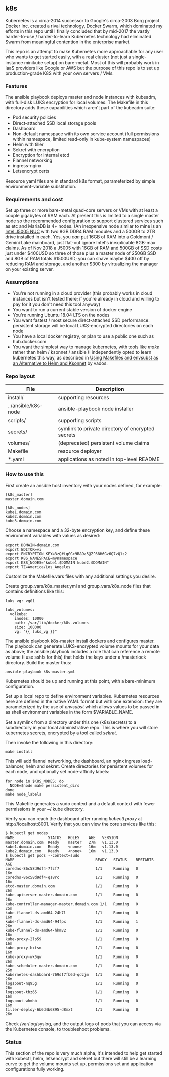 ## k8s

Kubernetes is a circa-2014 successor to Google's circa-2003 Borg
project. Docker Inc. created a rival technology, Docker Swarm, which
dominated my efforts in this repo until I finally concluded that by
mid-2017 the vastly harder-to-use / harder-to-learn Kubernetes
technology had eliminated Swarm from meaningful contention in the
enterprise market.

This repo is an attempt to make Kubernetes more approachable for any
user who wants to get started easily, with a real cluster (not just
a single-instance minikube setup) on bare-metal. Most of this will
probably work in IaaS providers like Google or AWS but the purpose
of this repo is to set up production-grade K8S with your own servers / VMs.

### Features

The ansible playbook deploys master and node instances with kubeadm,
with full-disk LUKS encryption for local volumes. The Makefile in
this directory adds these capabilities which aren't part of the
kubeadm suite:

* Pod security policies
* Direct-attached SSD local storage pools
* Dashboard
* Non-default namespace with its own service account (full permissions
  within namespace, limited read-only in kube-system namespaces)
* Helm with tiller
* Sekret with encryption
* Encryption for internal etcd
* Flannel networking
* ingress-nginx
* Letsencrypt certs

Resource yaml files are in standard k8s format, parameterized by simple
environment-variable substitution.

### Requirements and cost

Set up three or more bare-metal quad-core servers or VMs with at least
a couple gigabytes of RAM each. At present this is limited to a single
master node so the recommended configuration to support clustered
services such as etc and MariaDB is 4+ nodes. (An inexpensive node
similar to mine is an [Intel J5005 NUC](https://www.newegg.com/Product/Product.aspx?Item=N82E16856102204) with two 8GB DDR4 RAM modules
and a 500GB to 2TB drive installed in each. Yes, you *can* put 16GB of
RAM into a Goldmont / Gemini Lake mainboard, just flat-out ignore
Intel's inexplicable 8GB-max claims. As of Nov 2018 a J5005 with 16GB
of RAM and 500GB of SSD costs just under $400USD so three of those
plus a master node of 250GB SSD and 8GB of RAM totals $1500USD; you
can shave maybe $400 off by reducing RAM and storage, and another $300
by virtualizing the manager on your existing server.

### Assumptions

* You're not running in a cloud provider (this probably works in
  cloud instances but isn't tested there; if you're already in
  cloud and willing to pay for it you don't need this tool anyway)
* You want to run a current stable version of docker engine
* You're running Ubuntu 18.04 LTS on the nodes
* You want fastest / most secure direct-attached SSD performance:
  persistent storage will be local LUKS-encrypted directories on
  each node
* You have a local docker registry, or plan to use a public one
  such as hub.docker.com
* You want the simplest way to manage kubernetes, with tools like
  _make_ rather than helm / ksonnet / ansible (I independently opted
  to learn kubernetes this way, as described in [Using Makefiles and
  envsubst as an Alternative to Helm and Ksonnet](https://vadosware.io/post/using-makefiles-and-envsubst-as-an-alternative-to-helm-and-ksonnet/) by vados.

### Repo layout

| File | Description |
| --------- | ----------- |
| install/ | supporting resources |
| ../ansible/k8s-node | ansible-playbook node installer |
| scripts/ | supporting scripts |
| secrets/ | symlink to private directory of encrypted secrets |
| volumes/ | (deprecated) persistent volume claims |
| Makefile | resource deployer |
| *.yaml | applications as noted in top-level README |

### How to use this

First create an ansible host inventory with your nodes defined, for
example:
```
[k8s_master]
master.domain.com

[k8s_nodes]
kube1.domain.com
kube2.domain.com
kube3.domain.com
```

Choose a namespace and a 32-byte encryption key, and define these
environment variables with values as desired:
```
export DOMAIN=domain.com
export EDITOR=vi
export ENCRYPTION_KEY=3zQ#LgGGc9R&9z5@Z^68H6Gz6Q7vQ1z2
export K8S_NAMESPACE=mynamespace
export K8S_NODES="kube1.$DOMAIN kube2.$DOMAIN"
export TZ=America/Los_Angeles
```

Customize the Makefile.vars files with any additional settings you
desire.

Create group_vars/k8s_master.yml and group_vars/k8s_node files
that contains definitions like this:

```
luks_vg: vg01

luks_volumes:
  volkube:
    inodes: 10000
    path: /var/lib/docker/k8s-volumes
    size: 100000
    vg: "{{ luks_vg }}"
```

The ansible playbook k8s-master install dockers and configures
master. The playbook can generate LUKS-encrypted volume mounts for
your data as above; the ansible playbook includes a role that can
reference a remote volume (I use sshfs for this) that holds the keys
under a /masterlock directory. Build the master thus:

```
ansible-playbook k8s-master.yml
```
Kubernetes should be up and running at this point, with a bare-minimum
configuration.

Set up a local repo to define environment variables. Kubernetes resources
here are defined in the native YAML format but with one extension: they
are parameterized by the use of _envsubst_ which allows values to be
passed in as shell environment variables in the form $VARIABLE_NAME.

Set a symlink from a directory under this one (k8s/secrets) to a
subdirectory in your local administrative repo. This is where you will
store kubernetes secrets, encrypted by a tool called _sekret_.

Then invoke the following in this directory:
```
make install
```
This will add flannel networking, the dashboard, an nginx ingress
load-balancer, helm and sekret. Create directories for persistent
volumes for each node, and optionally set node-affinity labels:
```
for node in $K8S_NODES; do
  NODE=$node make persistent_dirs
done
make node_labels
```

This Makefile generates a sudo context and a default context with
fewer permissions in your ~/.kube directory.

Verify you can reach the dashboard after running _kubectl proxy_ at
http://localhost:8001. Verify that you can view the core services
like this:
```
$ kubectl get nodes
NAME               STATUS   ROLES    AGE   VERSION
master.domain.com  Ready    master   27m   v1.13.0
kube1.domain.com   Ready    <none>   16m   v1.13.0
kube2.domain.com   Ready    <none>   16m   v1.13.0
$ kubectl get pods --context=sudo
NAME                                    READY   STATUS    RESTARTS   AGE
coredns-86c58d9df4-7fzf7                1/1     Running   0          16m
coredns-86c58d9df4-qs8rc                1/1     Running   0          16m
etcd-master.domain.com                  1/1     Running   0          26m
kube-apiserver-master.domain.com        1/1     Running   0          26m
kube-controller-manager-master.domain.com 1/1   Running   0          25m
kube-flannel-ds-amd64-24h7l             1/1     Running   0          16m
kube-flannel-ds-amd64-94fpx             1/1     Running   1          26m
kube-flannel-ds-amd64-hkmv2             1/1     Running   0          16m
kube-proxy-2lp59                        1/1     Running   0          16m
kube-proxy-bxtsm                        1/1     Running   0          16m
kube-proxy-wk6qw                        1/1     Running   0          26m
kube-scheduler-master.domain.com        1/1     Running   0          25m
kubernetes-dashboard-769df7fb6d-qdzjm   1/1     Running   0          26m
logspout-nq95g                          1/1     Running   0          26m
logspout-tbz65                          1/1     Running   0          16m
logspout-whmhb                          1/1     Running   0          16m
tiller-deploy-6b6d4b6895-d8mxt          1/1     Running   0          26m
```

Check /var/log/syslog, and the output logs of pods that you can access
via the Kubernetes console, to troubleshoot problems.

### Status

This section of the repo is very much alpha, it's intended to help get
started with kubectl, helm, letsencrypt and sekret but there will
still be a learning curve to get the volume mounts set up, permissions
set and application configurations fully working.
